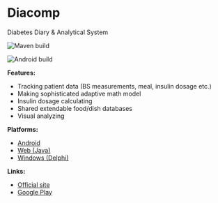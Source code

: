 # Diacomp
Diabetes Diary & Analytical System

![Maven build](https://github.com/bosik/diacomp/workflows/Maven%20build/badge.svg)

![Android build](https://github.com/bosik/diacomp/workflows/Android%20build/badge.svg)

<b>Features:</b>
  * Tracking patient data (BS measurements, meal, insulin dosage etc.)
  * Making sophisticated adaptive math model
  * Insulin dosage calculating
  * Shared extendable food/dish databases
  * Visual analyzing

<b>Platforms:</b>
  * <a href="https://github.com/bosik/diacomp/tree/master/portable/comp-android">Android</a>
  * <a href="https://github.com/bosik/diacomp/tree/master/portable/comp-server">Web (Java)</a>
  * <a href="https://github.com/bosik/diacomp/tree/master/win32">Windows (Delphi)</a>

<b>Links:</b>
  * <a href="https://diacomp.net/">Official site</a>
  * <a href="https://play.google.com/store/apps/details?id=org.bosik.diacomp.android">Google Play</a>
